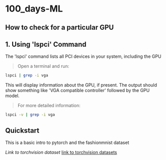# 100_days-ML

## How to check for a particular GPU

## 1. Using 'lspci' Command
The 'lspci' command lists all PCI devices in your system, including the GPU

> Open a terminal and run:
```bash
lspci | grep -i vga
```
This will display information about the GPU, if present. The output should show something like 'VGA compatible controller' followed by the GPU model.

> For more detailed information:
```bash
lspci -v | grep -i vga
```

## Quickstart
This is a basic intro to pytorch and the fashionmnist dataset

*Link to torchvision dataset*
[link to torchvision datasets](https://pytorch.org/vision/stable/datasets.html)